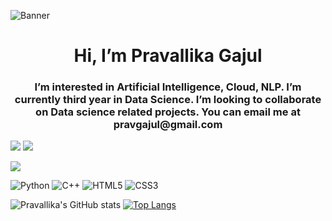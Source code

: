 ![Banner](https://user-images.githubusercontent.com/83573182/211997776-73e06d5e-b77c-4195-98d9-1cc5eefb7383.jpg)
<h1 align="center">Hi, I’m Pravallika Gajul</h1>
<h3 align = "center">I’m interested in Artificial Intelligence, Cloud, NLP. I’m currently third year in Data Science. I’m looking to collaborate on Data science related projects. You can email me at pravgajul@gmail.com</h3>

[![](https://img.shields.io/badge/Medium-12100E?style=for-the-badge&logo=medium&logoColor=white)](https://medium.com/@pravsgajul)
[![](https://img.shields.io/badge/linkedin-%230077B5.svg?style=for-the-badge&logo=linkedin)](https://www.linkedin.com/in/pravallika-gajul/)

<img src="https://github-readme-streak-stats.herokuapp.com/?user=[pravsgajul]&theme=synthwave"/>

![Python](https://img.shields.io/badge/-Python-black?style=flat-square&logo=Python)
![C++](https://img.shields.io/badge/-C++-00599C?style=flat-square&logo=c)
![HTML5](https://img.shields.io/badge/-HTML5-E34F26?style=flat-square&logo=html5&logoColor=white)
![CSS3](https://img.shields.io/badge/-CSS3-1572B6?style=flat-square&logo=css3)

![Pravallika's GitHub stats](https://github-readme-stats.vercel.app/api?username=pravsgajul&show_icons=true&theme=synthwave)
[![Top Langs](https://github-readme-stats.vercel.app/api/top-langs/?username=pravsgajul&layout=compact&theme=synthwave)](https://github.com/pravsgajul)
<!---
pravsgajul/pravsgajul is a ✨ special ✨ repository because its `README.md` (this file) appears on your GitHub profile.
You can click the Preview link to take a look at your changes.
--->

